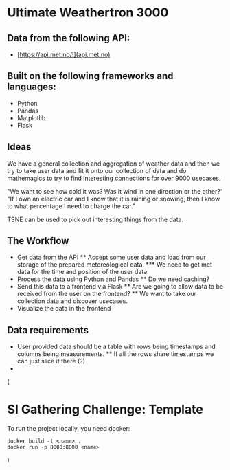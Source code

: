 # Ultimate Weathertron 3000

## Data from the following API:
* [https://api.met.no/!](api.met.no)
## Built on the following frameworks and languages:
* Python
* Pandas
* Matplotlib
* Flask

## Ideas
We have a general collection and aggregation of weather data and then we try to take user data and fit it onto our collection of data and do mathemagics to try to find interesting connections for over 9000 usecases. 

"We want to see how cold it was? Was it wind in one direction or the other?"
"If I own an electric car and I know that it is raining or snowing, then I know to what percentage I need to charge the car."

TSNE can be used to pick out interesting things from the data.

## The Workflow
* Get data from the API
  ** Accept some user data and load from our storage of the prepared metereological data.
    *** We need to get met data for the time and position of the user data.
* Process the data using Python and Pandas
  ** Do we need caching?
* Send this data to a frontend via Flask
  ** Are we going to allow data to be received from the user on the frontend?
  ** We want to take our collection data and discover usecases. 
* Visualize the data in the frontend

## Data requirements
* User provided data should be a table with rows being timestamps and columns being measurements.
  ** If all the rows share timestamps we can just slice it there (?)
*


(
# SI Gathering Challenge: Template

To run the project locally, you need docker:

```
docker build -t <name> .
docker run -p 8000:8000 <name>
```
)
